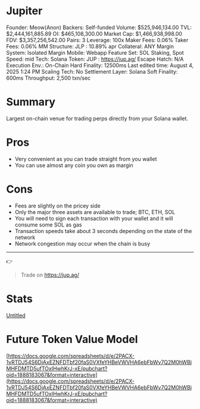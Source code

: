# Jupiter

Founder: Meow(Anon)
Backers: Self-funded
Volume: $525,946,134.00
TVL: $2,444,161,885.89
OI: $465,108,300.00
Market Cap: $1,466,938,998.00
FDV: $3,357,256,542.00
Pairs: 3
Leverage: 100x
Maker Fees: 0.06%
Taker Fees: 0.06%
MM Structure: JLP : 10.89% apr
Collateral: ANY
Margin System: Isolated Margin
Mobile: Webapp
Feature Set: SOL Staking, Spot
Speed: mid
Tech: Solana
Token: JUP
: https://jup.ag/
Escape Hatch: N/A
Execution Env.: On-Chain
Hard Finality: 12500ms
Last edited time: August 4, 2025 1:24 PM
Scaling Tech: No
Settlement Layer: Solana
Soft Finality: 600ms
Throughput: 2,500 txn/sec

# Summary

Largest on-chain venue for trading perps directly from your Solana wallet.

# Pros

- Very convenient as you can trade straight from you wallet
- You can use almost any coin you own as margin

# Cons

- Fees are slightly on the pricey side
- Only the major three assets are available to trade; BTC, ETH, SOL
- You will need to sign each transaction with your wallet and it will consume some SOL as gas
- Transaction speeds take about 3 seconds depending on the state of the network
- Network congestion may occur when the chain is busy

---

<aside>
👉

> Trade on https://jup.ag/
> 
</aside>

# Stats

[Untitled](Jupiter%202450ef85b75881aea158f30b41df6989/Untitled%202450ef85b75881308e6ec0766f9547ae.csv)

# Future Token Value Model

[https://docs.google.com/spreadsheets/d/e/2PACX-1vRTDJ54S6DjAxEZNFDTbf20faS0VXfeYHBeVWVHA6ebFbWv7Q2M0hWBjMHFDMTD5ufTOxIHwhKrJ-xE/pubchart?oid=1888183067&format=interactive](https://docs.google.com/spreadsheets/d/e/2PACX-1vRTDJ54S6DjAxEZNFDTbf20faS0VXfeYHBeVWVHA6ebFbWv7Q2M0hWBjMHFDMTD5ufTOxIHwhKrJ-xE/pubchart?oid=1888183067&format=interactive)